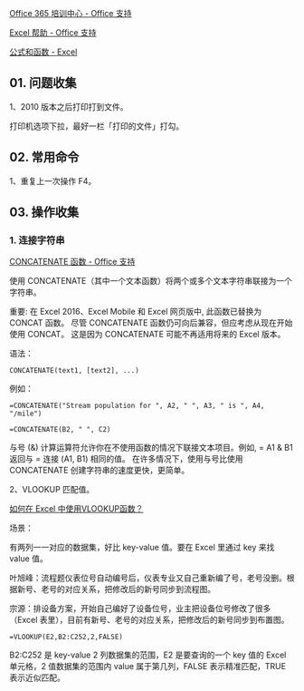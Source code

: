 [Office 365 培训中心 - Office 支持](https://support.office.com/zh-cn/office-training-center?ms.officeurl=training)

[Excel 帮助 - Office 支持](https://support.office.com/zh-CN/excel)

[公式和函数 - Excel](https://support.office.com/zh-cn/article/%e5%85%ac%e5%bc%8f%e5%92%8c%e5%87%bd%e6%95%b0-294d9486-b332-48ed-b489-abe7d0f9eda9?ui=zh-CN&rs=zh-CN&ad=CN)

## 01. 问题收集

1、2010 版本之后打印打到文件。

打印机选项下拉，最好一栏「打印的文件」打勾。

## 02. 常用命令

1、重复上一次操作 F4。

## 03. 操作收集

### 1. 连接字符串

[CONCATENATE 函数 - Office 支持](https://support.office.com/zh-cn/article/concatenate-%E5%87%BD%E6%95%B0-8f8ae884-2ca8-4f7a-b093-75d702bea31d)

使用 CONCATENATE（其中一个文本函数）将两个或多个文本字符串联接为一个字符串。

重要: 在 Excel 2016、Excel Mobile 和 Excel 网页版中, 此函数已替换为 CONCAT 函数。 尽管 CONCATENATE 函数仍可向后兼容，但应考虑从现在开始使用 CONCAT。 这是因为 CONCATENATE 可能不再适用将来的 Excel 版本。

语法：

```
CONCATENATE(text1, [text2], ...)
```

例如：

```
=CONCATENATE("Stream population for ", A2, " ", A3, " is ", A4, "/mile")

=CONCATENATE(B2, " ", C2)
```

与号 (&) 计算运算符允许你在不使用函数的情况下联接文本项目。例如, = A1 & B1 返回与 = 连接 (A1, B1) 相同的值。 在许多情况下，使用与号比使用 CONCATENATE 创建字符串的速度更快，更简单。

2、VLOOKUP 匹配值。

[如何在 Excel 中使用VLOOKUP函数？](https://zh-cn.extendoffice.com/excel/functions/excel-vlookup-function.html)

场景：

有两列一一对应的数据集，好比 key-value 值。要在 Excel 里通过 key 来找 value 值。

叶旭峰：流程题仪表位号自动编号后，仪表专业又自己重新编了号，老号没删。根据新号、老号的对应关系，把修改后的新号同步到流程图。

宗源：排设备方案，开始自己编好了设备位号，业主把设备位号修改了很多（Excel 表里），目前有新号、老号的对应关系，把修改后的新号同步到布置图。

```
=VLOOKUP(E2,B2:C252,2,FALSE)
```

B2:C252 是 key-value 2 列数据集的范围，E2 是要查询的一个 key 值的 Excel 单元格，2 值数据集的范围内 value 属于第几列，FALSE 表示精准匹配，TRUE 表示近似匹配。